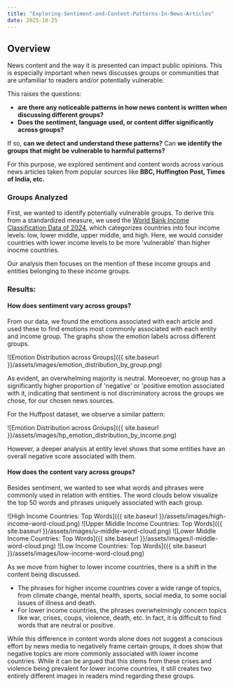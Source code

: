 ```yaml
---
title: "Exploring-Sentiment-and-Content-Patterns-In-News-Articles"
date: 2025-10-25
---
```

## Overview

News content and the way it is presented can impact public opinions. This is especially important when news discusses groups or communities that are unfamiliar to readers and/or potentially vulnerable.  

This raises the questions: 
*  **are there any noticeable patterns in how news content is written when discussing different groups?**
*  **Does the sentiment, language used, or content differ significantly across groups?**
  
If so, **can we detect and understand these patterns?** Can **we identify the groups that might be vulnerable to harmful patterns?** 

For this purpose, we explored sentiment and content words across various news articles taken from popular sources like **BBC, Huffington Post, Times of India, etc.**  

### Groups Analyzed
First, we wanted to identify potentially vulnerable groups. To derive this from a standardized measure, we used the [World Bank Income Classification Data of 2024](https://datahelpdesk.worldbank.org/knowledgebase/articles/906519-world-bank-country-and-lending-groups), which categorizes countries into four income levels: low, lower middle, upper middle, and high. Here, we would consider countries with lower income levels to be more 'vulnerable' than higher inocme countries.

Our analysis then focuses on the mention of these income groups and entities belonging to these income groups.

### Results:

#### How does sentiment vary across groups? 

From our data, we found the emotions associated with each article and used these to find emotions most commonly associated with each entity and income group. The graphs show the emotion labels across different groups. 

![Emotion Distribution across Groups]({{ site.baseurl }}/assets/images/emotion_distribution_by_group.png)

As evident, an overwhelming majority is neutral. Moreoever, no group has a significantly higher proportion of 'negative' or 'positive emotion associated with it, indicating that sentiment is not discriminatory across the groups we chose, for our chosen news sources.

For the Huffpost dataset, we observe a similar pattern:

![Emotion Distribution across Groups]({{ site.baseurl }}/assets/images/hp_emotion_distribution_by_income.png)

However, a deeper analysis at entity level shows that some entities have an overall negative score associated with them. 

#### How does the content vary across groups? 

Besides sentiment, we wanted to see what words and phrases were commonly used in relation with entities. The word clouds below visualize the top 50 words and phrases uniquely associated with each group. 

![High Income Countries: Top Words]({{ site.baseurl }}/assets/images/high-income-word-cloud.png)
![Upper Middle Income Countries: Top Words]({{ site.baseurl }}/assets/images/u-middle-word-cloud.png)
![Lower Middle Income Countries: Top Words]({{ site.baseurl }}/assets/images/l-middle-word-cloud.png)
![Low Income Countries: Top Words]({{ site.baseurl }}/assets/images/low-income-word-cloud.png)

As we move from higher to lower income countries, there is a shift in the content being discussed. 
* The phrases for higher income countries cover a wide range of topics, from climate change, mental health, sports, social media, to some social issues of illness and death.
* For lower income countries, the phrases overwhelmingly concern topics like war, crises, coups, violence, death, etc. In fact, it is difficult to find words that are neutral or positive.

 While this difference in content words alone does not suggest a conscious effort by news media to negatively frame certain groups, it does show that negative topics are more commonly associated with lower income countries. While it can be argued that this stems from these crises and violence being prevalent for lower income countries, it still creates two entirely different images in readers mind regarding these groups. 




